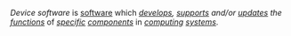 *Device software* is [software](https://github.com/gcassel/Modular-Organization-Terminology/blob/master/terms/software.md) which *[develops](https://github.com/gcassel/Modular-Organization-Terminology/blob/master/terms/develop.md), [supports](https://github.com/gcassel/Modular-Organization-Terminology/blob/master/terms/support.md) and/or [updates](https://github.com/gcassel/Modular-Organization-Terminology/blob/master/terms/update.md) the [functions](https://github.com/gcassel/Modular-Organization-Terminology/blob/master/terms/function.md)* of *[specific](https://github.com/gcassel/Modular-Organization-Terminology/blob/master/terms/specific.md) [components](https://github.com/gcassel/Modular-Organization-Terminology/blob/master/terms/component.md)* in *[computing](https://github.com/gcassel/Modular-Organization-Terminology/blob/master/terms/compute.md) [systems](https://github.com/gcassel/Modular-Organization-Terminology/blob/master/terms/system.md)*.

